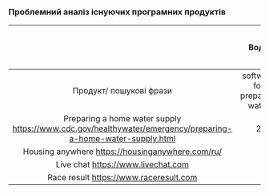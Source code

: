 ### Проблемний аналіз існуючих програмних продуктів

|                                                                                                              |             Вода             |            Житло            | Cпілкування на теми масової культури | Зацікавленість спортивними змаганнями    | Тип ліцензії | Примітка |
|:------------------------------------------------------------------------------------------------------------:|:----------------------------:|:---------------------------:|:------------------------------------:|------------------------------------------|:------------:|:---------|
|                                           Продукт/ пошукові фрази                                            | software for preparing water | software for rental housing |         software for chating         | sofrware looking information about sport |              |          |
| Preparing a home water supply  https://www.cdc.gov/healthywater/emergency/preparing-a-home-water-supply.html |              2               |                             |                                      |                                          |     Free     |          |
|                               Housing anywhere https://housinganywhere.com/ru/                               |                              |              3              |                                      |                                          |  Shareware   |          | 
|                                     Live chat   https://www.livechat.com                                     |                              |                             |                  2                   |                                          |  Shareware   |          |
|                                   Race result https://www.raceresult.com                                     |                              |                             |                                      | 1                                        | Proprietary  |          |